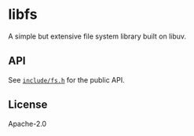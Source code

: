 # libfs

A simple but extensive file system library built on libuv.

## API

See [`include/fs.h`](include/fs.h) for the public API.

## License

Apache-2.0

